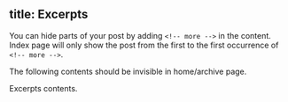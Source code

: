 title: Excerpts
---

You can hide parts of your post by adding `<!-- more -->` in the content. Index page will only show the post from the first to the first occurrence of `<!-- more -->`.

The following contents should be invisible in home/archive page.

<!-- more -->

Excerpts contents.
